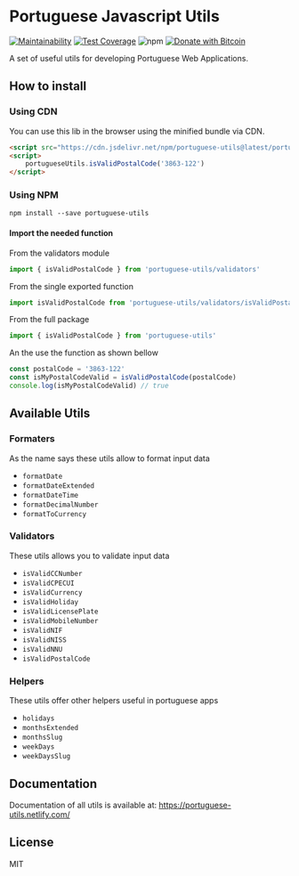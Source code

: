 # Portuguese Javascript Utils
[![Maintainability](https://api.codeclimate.com/v1/badges/a1670c105d39da659957/maintainability)](https://codeclimate.com/github/hugo-fonseca/portuguese-utils/maintainability)
[![Test Coverage](https://api.codeclimate.com/v1/badges/a1670c105d39da659957/test_coverage)](https://codeclimate.com/github/hugo-fonseca/portuguese-utils/test_coverage)
![npm](https://img.shields.io/npm/v/portuguese-utils?color=rgb%2869%2C%20210%2C%20152%29)
[![Donate with Bitcoin](https://en.cryptobadges.io/badge/micro/1Q52VzcG3848UiWmK81bxqqpQqKehBiQYF)](https://en.cryptobadges.io/donate/1Q52VzcG3848UiWmK81bxqqpQqKehBiQYF)

A set of useful utils for developing Portuguese Web Applications.

## How to install

### Using CDN

You can use this lib in the browser using the minified bundle via CDN.

```html
<script src="https://cdn.jsdelivr.net/npm/portuguese-utils@latest/portuguese-utils.min.js" />
<script>
    portugueseUtils.isValidPostalCode('3863-122')
</script>
```

### Using NPM

`npm install --save portuguese-utils`

#### Import the needed function

From the validators module

```js
import { isValidPostalCode } from 'portuguese-utils/validators'
```

From the single exported function

```js
import isValidPostalCode from 'portuguese-utils/validators/isValidPostalCode'
```

From the full package

```js
import { isValidPostalCode } from 'portuguese-utils'
```

An the use the function as shown bellow

```js
const postalCode = '3863-122'
const isMyPostalCodeValid = isValidPostalCode(postalCode)
console.log(isMyPostalCodeValid) // true
```

## Available Utils

### Formaters

As the name says these utils allow to format input data

* `formatDate`
* `formatDateExtended`
* `formatDateTime`
* `formatDecimalNumber`
* `formatToCurrency`

### Validators

These utils allows you to validate input data

* `isValidCCNumber`
* `isValidCPECUI`
* `isValidCurrency`
* `isValidHoliday`
* `isValidLicensePlate`
* `isValidMobileNumber`
* `isValidNIF`
* `isValidNISS`
* `isValidNNU`
* `isValidPostalCode`

### Helpers

These utils offer other helpers useful in portuguese apps

* `holidays`
* `monthsExtended`
* `monthsSlug`
* `weekDays`
* `weekDaysSlug`

## Documentation

Documentation of all utils is available at:
https://portuguese-utils.netlify.com/

## License

MIT
